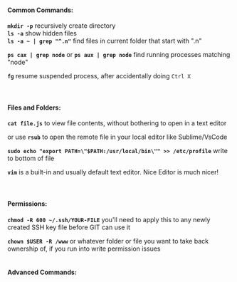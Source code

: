 #### Common Commands:    
    
**`mkdir -p`** recursively create directory    
**`ls -a`** show hidden files    
**`ls -a ~ | grep "^.n"`** find files in current folder that start with ".n"    
    
**`ps cax | grep node`** or **`ps aux | grep node`** find running processes matching "node"    
    
**`fg`** resume suspended process, after accidentally doing `Ctrl X`    
<br /><br />    
    
    
    
#### Files and Folders:    
    
**`cat file.js`** to view file contents, without bothering to open in a text editor    
    
or use **`rsub`** to open the remote file in your local editor like Sublime/VsCode    
    
**`sudo echo "export PATH=\"$PATH:/usr/local/bin\"" >> /etc/profile`** write to bottom of file    
    
**`vim`** is a built-in and usually default text editor. Nice Editor is much nicer!    
<br /><br />    
    
#### Permissions:    
    
**`chmod -R 600 ~/.ssh/YOUR-FILE`** you'll need to apply this to any newly created SSH key file before GIT can use it    
    
**`chown $USER -R /www`** or whatever folder or file you want to take back ownership of, if you run into write permission issues    
​    
#### Advanced Commands:    
    
<br /><br />    
    
    

